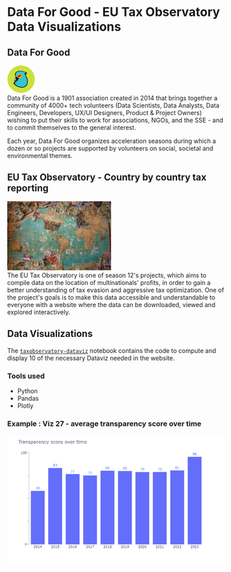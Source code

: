 # Data For Good - EU Tax Observatory Data Visualizations 

## Data For Good
<img src="./img/logo-dfg-new2.png" width="64"/><br>
Data For Good is a 1901 association created in 2014 that brings together a community of 4000+ tech volunteers (Data Scientists, Data Analysts, Data Engineers, Developers, UX/UI Designers, Product & Project Owners) wishing to put their skills to work for associations, NGOs, and the SSE - and to commit themselves to the general interest.

Each year, Data For Good organizes acceleration seasons during which a dozen or so projects are supported by volunteers on social, societal and environmental themes.

## EU Tax Observatory - Country by country tax reporting
<img src="./img/eutaxobservatory.png" width="240"/><br>
The EU Tax Observatory is one of season 12's projects, which aims to compile data on the location of multinationals' profits, in order to gain a better understanding of tax evasion and aggressive tax optimization. One of the project's goals is to make this data accessible and understandable to everyone with a website where the data can be downloaded, viewed and explored interactively.

## Data Visualizations
The [`taxobservatory-dataviz`](#https://github.com/anquetos/data4good-taxobservatory-dataviz/blob/449876a6805aae48b1948f356d1000f26434bc6e/taxobservatory-dataviz.ipynb) notebook contains the code to compute and display 10 of the necessary Dataviz needed in the website.

### Tools used
* Python
* Pandas
* Plotly

### Example : Viz 27 - average transparency score over time
<img src="./img/viz27-transparency-score-over-time.png" width="640"/><br>
